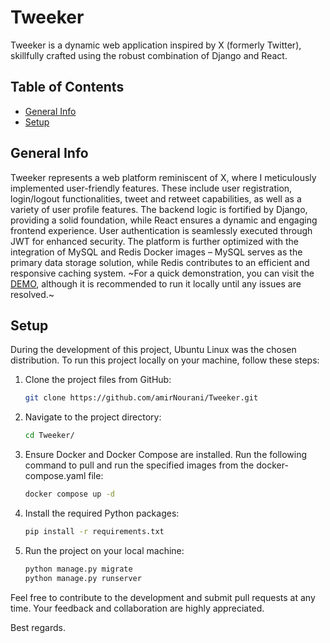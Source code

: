 # Tweeker

Tweeker is a dynamic web application inspired by X (formerly Twitter), skillfully crafted using the robust combination of Django and React.

## Table of Contents
* [General Info](#general-info)
* [Setup](#setup)

## General Info
Tweeker represents a web platform reminiscent of X, where I meticulously implemented user-friendly features. These include user registration, login/logout functionalities, tweet and retweet capabilities, as well as a variety of user profile features. The backend logic is fortified by Django, providing a solid foundation, while React ensures a dynamic and engaging frontend experience. User authentication is seamlessly executed through JWT for enhanced security. The platform is further optimized with the integration of MySQL and Redis Docker images – MySQL serves as the primary data storage solution, while Redis contributes to an efficient and responsive caching system. ~For a quick demonstration, you can visit the [DEMO](https://tweeker-fm8dmq290-amirnourani.vercel.app/), although it is recommended to run it locally until any issues are resolved.~

## Setup
During the development of this project, Ubuntu Linux was the chosen distribution. To run this project locally on your machine, follow these steps:

1. Clone the project files from GitHub:
    ```bash
    git clone https://github.com/amirNourani/Tweeker.git
    ```

2. Navigate to the project directory:
    ```bash
    cd Tweeker/
    ```

3. Ensure Docker and Docker Compose are installed. Run the following command to pull and run the specified images from the docker-compose.yaml file:
    ```bash
    docker compose up -d
    ```

4. Install the required Python packages:
    ```bash
    pip install -r requirements.txt
    ```

5. Run the project on your local machine:
    ```bash
    python manage.py migrate
    python manage.py runserver
    ```

Feel free to contribute to the development and submit pull requests at any time. Your feedback and collaboration are highly appreciated.

Best regards.
